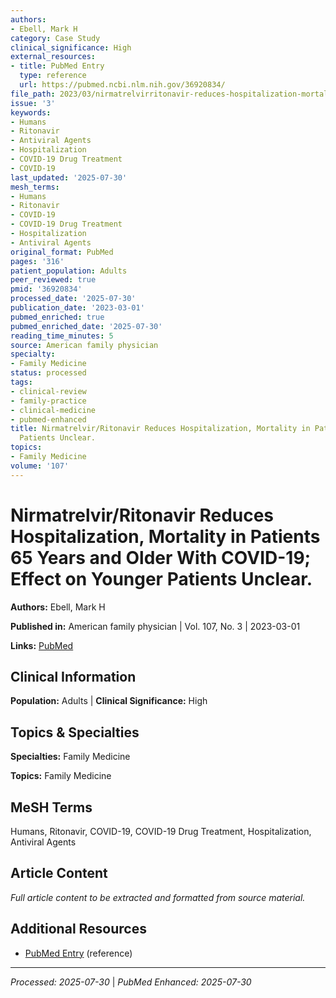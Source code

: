 ```yaml
---
authors:
- Ebell, Mark H
category: Case Study
clinical_significance: High
external_resources:
- title: PubMed Entry
  type: reference
  url: https://pubmed.ncbi.nlm.nih.gov/36920834/
file_path: 2023/03/nirmatrelvirritonavir-reduces-hospitalization-mortality-in-p.md
issue: '3'
keywords:
- Humans
- Ritonavir
- Antiviral Agents
- Hospitalization
- COVID-19 Drug Treatment
- COVID-19
last_updated: '2025-07-30'
mesh_terms:
- Humans
- Ritonavir
- COVID-19
- COVID-19 Drug Treatment
- Hospitalization
- Antiviral Agents
original_format: PubMed
pages: '316'
patient_population: Adults
peer_reviewed: true
pmid: '36920834'
processed_date: '2025-07-30'
publication_date: '2023-03-01'
pubmed_enriched: true
pubmed_enriched_date: '2025-07-30'
reading_time_minutes: 5
source: American family physician
specialty:
- Family Medicine
status: processed
tags:
- clinical-review
- family-practice
- clinical-medicine
- pubmed-enhanced
title: Nirmatrelvir/Ritonavir Reduces Hospitalization, Mortality in Patients 65 Years and Older With COVID-19; Effect on Younger
  Patients Unclear.
topics:
- Family Medicine
volume: '107'
---
```


# Nirmatrelvir/Ritonavir Reduces Hospitalization, Mortality in Patients 65 Years and Older With COVID-19; Effect on Younger Patients Unclear.

**Authors:** Ebell, Mark H

**Published in:** American family physician | Vol. 107, No. 3 | 2023-03-01

**Links:** [PubMed](https://pubmed.ncbi.nlm.nih.gov/36920834/)

## Clinical Information

**Population:** Adults | **Clinical Significance:** High

## Topics & Specialties

**Specialties:** Family Medicine

**Topics:** Family Medicine

## MeSH Terms

Humans, Ritonavir, COVID-19, COVID-19 Drug Treatment, Hospitalization, Antiviral Agents

## Article Content

*Full article content to be extracted and formatted from source material.*

## Additional Resources

- [PubMed Entry](https://pubmed.ncbi.nlm.nih.gov/36920834/) (reference)

---

*Processed: 2025-07-30* | *PubMed Enhanced: 2025-07-30*
